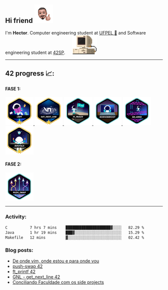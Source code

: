 

Hi friend <img src="./src/IMG-5048.PNG" height="60" width="60">
---

<p> I'm <b>Hector</b>. Computer engineering student at <a href="https://portal.ufpel.edu.br/" target="_blank">UFPEL 🏫</a> 
    and Software engineering student at <a href="https://www.42sp.org.br/" target="_blank">42SP</a>. &emsp; <a href="https://hector.dev.br/" target="_blank"><img src="./src/retrocomputer0.5.gif" alt="retro computer" height="60" width="80"></a><br>
</p>

---
## 42 progress 📈:  

#### FASE 1:
<a href="https://github.com/devhector/42_libft">
<img src="./src/badges/libftm.png" height="90" width="90">
</a>
    
<a href="https://github.com/devhector/42_GNL">
<img src="./src/badges/get_next_linem.png" height="90" width="90">
</a>
    
<a href="https://github.com/devhector/42_printf">
<img src="./src/badges/ft_printfe.png" height="90" width="90">   
</a>

<a href="https://github.com/devhector">
<img src="./src/badges/born2beroote.png" height="90" width="90">   
</a>

<a href="https://github.com/devhector/42_so_long">
<img src="./src/badges/so_longe.png" height="90" width="90">   
</a>

<a href="https://github.com/devhector">
<img src="./src/badges/minitalkm.png" height="90" width="90">   
</a>

#### FASE 2:
<a href="https://github.com/devhector">
<img src="./src/badges/push_swape.png" height="90" width="90">   
</a>

 
---
### Activity: 

<!--START_SECTION:waka-->

```text
C          7 hrs 7 mins    ████████████████████▓░░░░   82.29 %
Java       1 hr 19 mins    ███▓░░░░░░░░░░░░░░░░░░░░░   15.29 %
Makefile   12 mins         ▓░░░░░░░░░░░░░░░░░░░░░░░░   02.42 %
```

<!--END_SECTION:waka-->


### Blog posts:
<!-- BLOG-POST-LIST:START -->
- [De onde vim, onde estou e para onde vou](https://hector.dev.br/2022/06/21/De-onde-vim-onde-estou-e-para-onde-vou/)
- [push-swap 42](https://hector.dev.br/2022/04/22/push-swap-42/)
- [ft_printf 42](https://hector.dev.br/2021/09/15/ft-printf/)
- [GNL - get_next_line 42](https://hector.dev.br/2021/08/27/GNL-get-next-line-42/)
- [Conciliando Faculdade com os side projects](https://hector.dev.br/2021/05/03/Conciliando-Faculdade-com-os-side-projects/)
<!-- BLOG-POST-LIST:END -->



<!-- ![sts](https://badge42.herokuapp.com/api/stats/hectfern?privacyEmail=true&darkmode=true&cursus=42cursus) | ![sts](https://github-readme-stats.vercel.app/api/wakatime?username=devhector&layout=compact&theme=dracula)
 :---: | :---: | -->
 
<!-- | ![sts](https://github-readme-stats.vercel.app/api/wakatime?username=devhector&layout=compact&theme=dracula) |
| :----: |

![maneirinhos](https://visitor-badge.glitch.me/badge?page_id=github.com/devhector&left_color=yellow&right_color=yellow) -->
<!--
**hectorhu17/hectorhu17** is a ✨ _special_ ✨ repository because its `README.md` (this file) appears on your GitHub profile.

Here are some ideas to get you started:

- 🔭 I’m currently working on ...
- 🌱 I’m currently learning ...
- 👯 I’m looking to collaborate on ...
- 🤔 I’m looking for help with ...
- 💬 Ask me about ...
- 📫 How to reach me: ...
- 😄 Pronouns: ...
- ⚡ Fun fact: ...
-->
